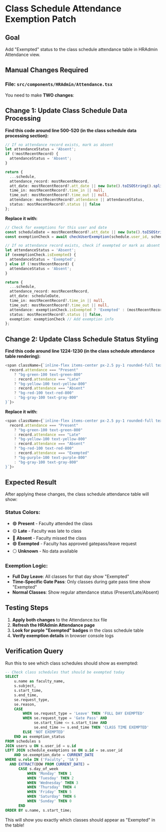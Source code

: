 # Class Schedule Attendance Exemption Patch

## Goal
Add "Exempted" status to the class schedule attendance table in HRAdmin Attendance view.

## Manual Changes Required

### File: `src/components/HRAdmin/Attendance.tsx`

You need to make **TWO changes**:

## Change 1: Update Class Schedule Data Processing

**Find this code around line 500-520 (in the class schedule data processing section):**

```typescript
// If no attendance record exists, mark as absent
let attendanceStatus = 'Absent';
if (!mostRecentRecord) {
  attendanceStatus = 'Absent';
}

return {
  ...schedule,
  attendance_record: mostRecentRecord,
  att_date: mostRecentRecord?.att_date || new Date().toISOString().split('T')[0],
  time_in: mostRecentRecord?.time_in || null,
  time_out: mostRecentRecord?.time_out || null,
  attendance: mostRecentRecord?.attendance || attendanceStatus,
  status: mostRecentRecord?.status || false
};
```

**Replace it with:**

```typescript
// Check for exemptions for this user and date
const scheduleDate = mostRecentRecord?.att_date || new Date().toISOString().split('T')[0];
const exemptionCheck = await checkUserExemption(schedule.user_id, scheduleDate);

// If no attendance record exists, check if exempted or mark as absent
let attendanceStatus = 'Absent';
if (exemptionCheck.isExempted) {
  attendanceStatus = 'Exempted';
} else if (!mostRecentRecord) {
  attendanceStatus = 'Absent';
}

return {
  ...schedule,
  attendance_record: mostRecentRecord,
  att_date: scheduleDate,
  time_in: mostRecentRecord?.time_in || null,
  time_out: mostRecentRecord?.time_out || null,
  attendance: exemptionCheck.isExempted ? 'Exempted' : (mostRecentRecord?.attendance || attendanceStatus),
  status: mostRecentRecord?.status || false,
  exemption: exemptionCheck // Add exemption info
};
```

## Change 2: Update Class Schedule Status Styling

**Find this code around line 1224-1230 (in the class schedule attendance table rendering):**

```typescript
<span className={`inline-flex items-center px-2.5 py-1 rounded-full text-xs font-medium ${
  record.attendance === "Present"
    ? "bg-green-100 text-green-800"
    : record.attendance === "Late"
    ? "bg-yellow-100 text-yellow-800"
    : record.attendance === "Absent"
    ? "bg-red-100 text-red-800"
    : "bg-gray-100 text-gray-800"
}`}>
```

**Replace it with:**

```typescript
<span className={`inline-flex items-center px-2.5 py-1 rounded-full text-xs font-medium ${
  record.attendance === "Present"
    ? "bg-green-100 text-green-800"
    : record.attendance === "Late"
    ? "bg-yellow-100 text-yellow-800"
    : record.attendance === "Absent"
    ? "bg-red-100 text-red-800"
    : record.attendance === "Exempted"
    ? "bg-purple-100 text-purple-800"
    : "bg-gray-100 text-gray-800"
}`}>
```

## Expected Result

After applying these changes, the class schedule attendance table will show:

### Status Colors:
- 🟢 **Present** - Faculty attended the class
- 🟡 **Late** - Faculty was late to class  
- 🔴 **Absent** - Faculty missed the class
- 🟣 **Exempted** - Faculty has approved gatepass/leave request
- ⚪ **Unknown** - No data available

### Exemption Logic:
- **Full Day Leave**: All classes for that day show "Exempted"
- **Time-Specific Gate Pass**: Only classes during gate pass time show "Exempted"
- **Normal Classes**: Show regular attendance status (Present/Late/Absent)

## Testing Steps

1. **Apply both changes** to the Attendance.tsx file
2. **Refresh the HRAdmin Attendance page**
3. **Look for purple "Exempted" badges** in the class schedule table
4. **Verify exemption details** in browser console logs

## Verification Query

Run this to see which class schedules should show as exempted:

```sql
-- Check class schedules that should be exempted today
SELECT 
    u.name as faculty_name,
    s.subject,
    s.start_time,
    s.end_time,
    se.request_type,
    se.reason,
    CASE 
        WHEN se.request_type = 'Leave' THEN 'FULL DAY EXEMPTED'
        WHEN se.request_type = 'Gate Pass' AND 
             se.start_time <= s.start_time AND 
             se.end_time >= s.end_time THEN 'CLASS TIME EXEMPTED'
        ELSE 'NOT EXEMPTED'
    END as exemption_status
FROM schedules s
JOIN users u ON s.user_id = u.id
LEFT JOIN schedule_exemptions se ON u.id = se.user_id 
    AND se.exemption_date = CURRENT_DATE
WHERE u.role IN ('Faculty', 'SA')
  AND EXTRACT(DOW FROM CURRENT_DATE) = 
      CASE s.day_of_week
          WHEN 'Monday' THEN 1
          WHEN 'Tuesday' THEN 2
          WHEN 'Wednesday' THEN 3
          WHEN 'Thursday' THEN 4
          WHEN 'Friday' THEN 5
          WHEN 'Saturday' THEN 6
          WHEN 'Sunday' THEN 0
      END
ORDER BY u.name, s.start_time;
```

This will show you exactly which classes should appear as "Exempted" in the table!
